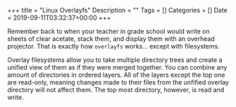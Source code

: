 +++
title = "Linux Overlayfs"
Description = ""
Tags = []
Categories = []
Date = 2019-09-11T03:32:37+00:00
+++

Remember back to when your teacher in grade school would write on sheets of clear acetate, stack them, and display them with an overhead projector. That is exactly how `overlayfs` works... except with filesystems.

Overlay filesystems allow you to take multiple directory trees and create a unified view of them as if they were merged together. You can combine any amount of directories in ordered layers. All of the layers except the top one are read-only, meaning changes made to their files from the unfified overlay directory will not affect them. The top most directory, however, is read and write.